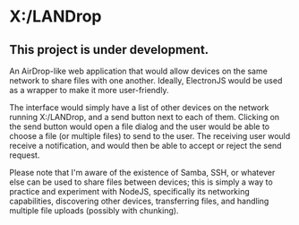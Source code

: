 # X:/LANDrop

## This project is under development.

An AirDrop-like web application that would allow devices on the same network to share files with one another. Ideally, ElectronJS would be used as a wrapper to make it more user-friendly. 

The interface would simply have a list of other devices on the network running X:/LANDrop, and a send button next to each of them. Clicking on the send button would open a file dialog and the user would be able to choose a file (or multiple files) to send to the user. The receiving user would receive a notification, and would then be able to accept or reject the send request.

Please note that I'm aware of the existence of Samba, SSH, or whatever else can be used to share files between devices; this is simply a way to practice and experiment with NodeJS, specifically its networking capabilities, discovering other devices, transferring files, and handling multiple file uploads (possibly with chunking).
